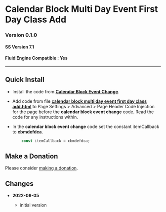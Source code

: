 # Calendar Block Multi Day Event First Day Class Add

### Version 0.1.0

#### SS Version 7.1

#### Fluid Engine Compatible : Yes

---

## Quick Install

* Install the code from **[Calendar Block Event Change][1]**.
  
* Add code from file **[calendar block multi day event first day class
  add.html][2]** to Page Settings > Advanced > Page Header Code Injection for
  the page before the **calendar block event change** code. Read the code for
  any instructions within.
  
* In the **calendar block event change** code set the constant itemCallback to
  **cbmdefdca**.
  
  ```javascript
      const itemCallback = cbmdefdca;
  ```

## Make a Donation

Please consider [making a donation][3].

## Changes

<!-- * **2021-08-02**

  * fix minor documentation issues
  * bumped version to 0.1d1
  -->
* **2022-08-05**

  * initial version

[1]: https://github.com/tomsWebConsulting/twcsl/tree/main/v7.1/Calendar%20Block%20Event%20Change#calendar%20block%20link%20replace%20with%20excerpt%20link
[2]: calendar%20block%20multi%20day%20event%20first%20day%20class%20add.html#L1
[3]: https://github.com/tomsWebConsulting/twcsl#make-a-donation
